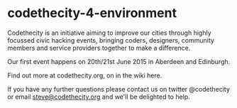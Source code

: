 # codethecity-4-environment
 
Codethecity is an initiative aiming to improve our cities through highly focussed civic hacking events, bringing coders, designers, community members and service providers together to make a difference.

Our first event happens on 20th/21st June 2015 in Aberdeen and Edinburgh.

Find out more at codethecity.org, on in the wiki here.

If you have any further questions please contact us on twitter @codethecity or email steve@codethecity.org and we'll be delighted to help.
